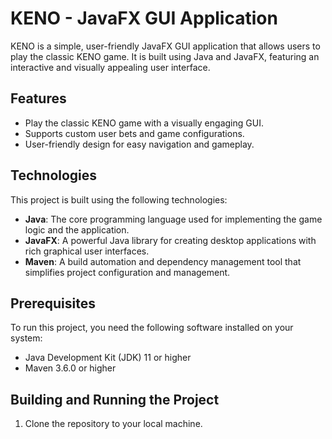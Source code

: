 # KENO - JavaFX GUI Application

KENO is a simple, user-friendly JavaFX GUI application that allows users to play the classic KENO game. It is built using Java and JavaFX, featuring an interactive and visually appealing user interface.

##  Features

- Play the classic KENO game with a visually engaging GUI.
- Supports custom user bets and game configurations.
- User-friendly design for easy navigation and gameplay.

## Technologies

This project is built using the following technologies:

- **Java**: The core programming language used for implementing the game logic and the application.
- **JavaFX**: A powerful Java library for creating desktop applications with rich graphical user interfaces.
- **Maven**: A build automation and dependency management tool that simplifies project configuration and management.

## Prerequisites

To run this project, you need the following software installed on your system:

- Java Development Kit (JDK) 11 or higher
- Maven 3.6.0 or higher

## Building and Running the Project

1. Clone the repository to your local machine.
